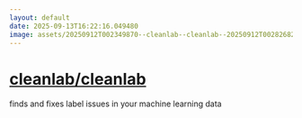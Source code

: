```yaml
---
layout: default
date: 2025-09-13T16:22:16.049480
image: assets/20250912T002349870--cleanlab--cleanlab--20250912T002826829--cropped.png
---
```


# [cleanlab/cleanlab](https://github.com/cleanlab/cleanlab)

finds and fixes label issues in your machine learning data
